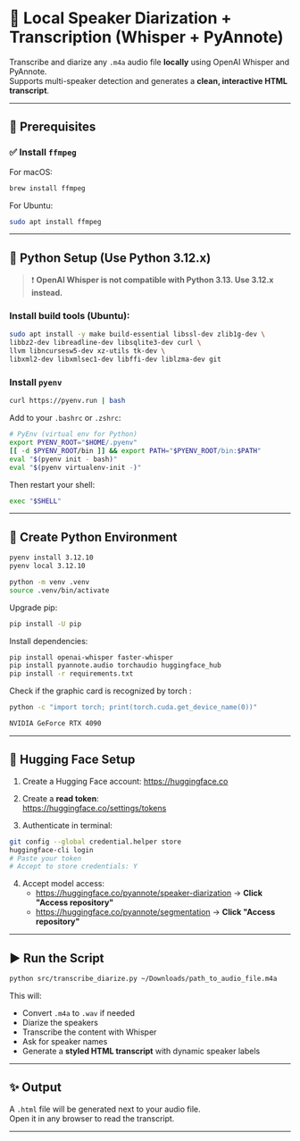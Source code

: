 # 🎹 Local Speaker Diarization + Transcription (Whisper + PyAnnote)

Transcribe and diarize any `.m4a` audio file **locally** using OpenAI Whisper and PyAnnote.  
Supports multi-speaker detection and generates a **clean, interactive HTML transcript**.

---

## 🔧 Prerequisites

### ✅ Install `ffmpeg`

For macOS:

````bash
brew install ffmpeg
````

For Ubuntu:

````bash
sudo apt install ffmpeg
````

---

## 🐍 Python Setup (Use Python 3.12.x)

> ❗ **OpenAI Whisper is not compatible with Python 3.13. Use 3.12.x instead.**

### Install build tools (Ubuntu):

````bash
sudo apt install -y make build-essential libssl-dev zlib1g-dev \
libbz2-dev libreadline-dev libsqlite3-dev curl \
llvm libncursesw5-dev xz-utils tk-dev \
libxml2-dev libxmlsec1-dev libffi-dev liblzma-dev git
````

### Install `pyenv`

````bash
curl https://pyenv.run | bash
````

Add to your `.bashrc` or `.zshrc`:

````bash
# PyEnv (virtual env for Python)
export PYENV_ROOT="$HOME/.pyenv"
[[ -d $PYENV_ROOT/bin ]] && export PATH="$PYENV_ROOT/bin:$PATH"
eval "$(pyenv init - bash)"
eval "$(pyenv virtualenv-init -)"
````

Then restart your shell:

````bash
exec "$SHELL"
````

---

## 🧪 Create Python Environment

````bash
pyenv install 3.12.10
pyenv local 3.12.10

python -m venv .venv
source .venv/bin/activate
````

Upgrade pip:

````bash
pip install -U pip
````

Install dependencies:

```bash
pip install openai-whisper faster-whisper
pip install pyannote.audio torchaudio huggingface_hub
pip install -r requirements.txt
```

Check if the graphic card is recognized by torch : 
```bash
python -c "import torch; print(torch.cuda.get_device_name(0))"

NVIDIA GeForce RTX 4090
```
---

## 🔐 Hugging Face Setup

1. Create a Hugging Face account: https://huggingface.co
2. Create a **read token**:  
   https://huggingface.co/settings/tokens

3. Authenticate in terminal:

````bash
git config --global credential.helper store
huggingface-cli login
# Paste your token
# Accept to store credentials: Y
````

4. Accept model access:
    - https://huggingface.co/pyannote/speaker-diarization → **Click "Access repository"**
    - https://huggingface.co/pyannote/segmentation → **Click "Access repository"**

---

## ▶️ Run the Script

````bash
python src/transcribe_diarize.py ~/Downloads/path_to_audio_file.m4a
````

This will:
- Convert `.m4a` to `.wav` if needed
- Diarize the speakers
- Transcribe the content with Whisper
- Ask for speaker names
- Generate a **styled HTML transcript** with dynamic speaker labels

---

## ✨ Output

A `.html` file will be generated next to your audio file.  
Open it in any browser to read the transcript.

---